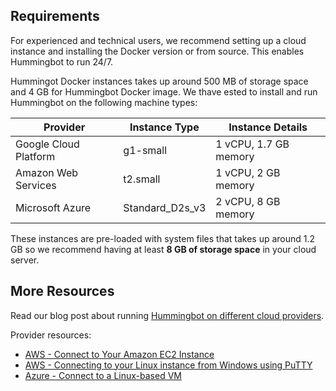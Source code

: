 ## Requirements

For experienced and technical users, we recommend setting up a cloud instance and installing the Docker version or from source. This enables Hummingbot to run 24/7.

Hummingot Docker instances takes up around 500 MB of storage space and 4 GB for Hummingbot Docker image. We thave ested to install and run Hummingbot on the following machine types:

| Provider              | Instance Type   | Instance Details      |
| --------------------- | --------------- | --------------------- |
| Google Cloud Platform | g1-small        | 1 vCPU, 1.7 GB memory |
| Amazon Web Services   | t2.small        | 1 vCPU, 2 GB memory   |
| Microsoft Azure       | Standard_D2s_v3 | 2 vCPU, 8 GB memory   |

These instances are pre-loaded with system files that takes up around 1.2 GB so we recommend having at least **8 GB of storage space** in your cloud server.

## More Resources

Read our blog post about running [Hummingbot on different cloud providers](https://www.hummingbot.io/blog/2019-06-cloud-providers/).

Provider resources:

- [AWS - Connect to Your Amazon EC2 Instance](https://docs.aws.amazon.com/quickstarts/latest/vmlaunch/step-2-connect-to-instance.html)
- [AWS - Connecting to your Linux instance from Windows using PuTTY](https://docs.aws.amazon.com/AWSEC2/latest/UserGuide/putty.html)
- [Azure - Connect to a Linux-based VM](https://docs.microsoft.com/en-us/azure/marketplace/partner-center-portal/create-azure-vm-technical-asset#connect-to-a-linux-based-vm)

